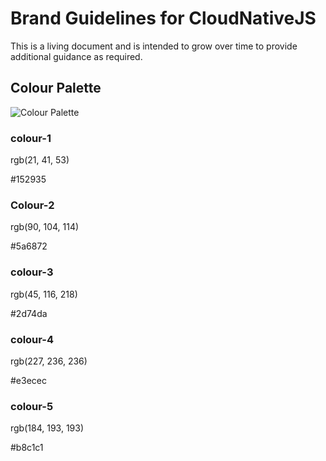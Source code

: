 # Brand Guidelines for CloudNativeJS
This is a living document and is intended to grow over time to provide additional guidance as required.

## Colour Palette
![Colour Palette](https://github.com/sympatheticmoose/cloudnativejs.io/blob/master/assets/Colour%20Palette.png "Colour Palette")

### colour-1

rgb(21, 41, 53)

&#35;152935

### Colour-2

rgb(90, 104, 114)

&#35;5a6872

### colour-3

rgb(45, 116, 218)

&#35;2d74da

### colour-4

rgb(227, 236, 236)

&#35;e3ecec

### colour-5

rgb(184, 193, 193)

&#35;b8c1c1
